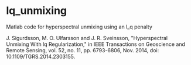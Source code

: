 # lq_unmixing
Matlab code for hyperspectral unmixing using an l_q penalty

J. Sigurdsson, M. O. Ulfarsson and J. R. Sveinsson, "Hyperspectral Unmixing With lq Regularization," in IEEE Transactions on Geoscience and Remote Sensing, vol. 52, no. 11, pp. 6793-6806, Nov. 2014, doi: 10.1109/TGRS.2014.2303155.

